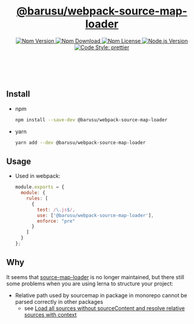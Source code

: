 <header>
  <h1 align="center">
    <a href="https://github.com/guanghechen/barusu/tree/main/packages/webpack-source-map-loader#readme">@barusu/webpack-source-map-loader</a>
  </h1>
  <div align="center">
    <a href="https://www.npmjs.com/package/@barusu/webpack-source-map-loader">
      <img
        alt="Npm Version"
        src="https://img.shields.io/npm/v/@barusu/webpack-source-map-loader.svg"
      />
    </a>
    <a href="https://www.npmjs.com/package/@barusu/webpack-source-map-loader">
      <img
        alt="Npm Download"
        src="https://img.shields.io/npm/dm/@barusu/webpack-source-map-loader.svg"
      />
    </a>
    <a href="https://www.npmjs.com/package/@barusu/webpack-source-map-loader">
      <img
        alt="Npm License"
        src="https://img.shields.io/npm/l/@barusu/webpack-source-map-loader.svg"
      />
    </a>
    <a href="https://github.com/nodejs/node">
      <img
        alt="Node.js Version"
        src="https://img.shields.io/node/v/@barusu/webpack-source-map-loader"
      />
    </a>
    <a href="https://github.com/prettier/prettier">
      <img
        alt="Code Style: prettier"
        src="https://img.shields.io/badge/code_style-prettier-ff69b4.svg?style=flat-square"
      />
    </a>
  </div>
</header>
<br/>


## Install

* npm

  ```bash
  npm install --save-dev @barusu/webpack-source-map-loader
  ```

* yarn

  ```bash
  yarn add --dev @barusu/webpack-source-map-loader
  ```

## Usage

* Used in webpack:

  ```javascript
  module.exports = {
    module: {
      rules: [
        {
          test: /\.js$/,
          use: ['@barusu/webpack-source-map-loader'],
          enforce: "pre"
        }
      ]
    }
  };
  ```

## Why

 It seems that [source-map-loader](https://github.com/webpack-contrib/source-map-loader) is no longer maintained, but there still some problems when you are using lerna to structure your project:

  * Relative path used by sourcemap in package in monorepo cannot be parsed correctly in other packages
    - see [Load all sources without sourceContent and resolve relative sources with context](https://github.com/webpack-contrib/source-map-loader/pull/91)
